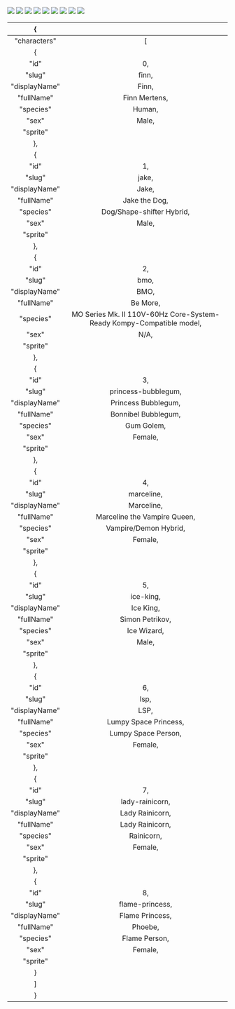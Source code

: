 ![](https://i.imgur.com/zLEMgTB.png)
![](https://i.imgur.com/oOuaFDI.png)
![](https://i.imgur.com/saWFJ90.png)
![](https://i.imgur.com/KYiPIt4.png)
![](https://i.imgur.com/L2bWMYR.png)
![](https://i.imgur.com/nCn1nxn.png)
![](https://i.imgur.com/2LNeGHR.png)
![](https://i.imgur.com/ux9LH2p.png)
![](https://i.imgur.com/8DCrCta.png)

|       {       |                                                                      |
|:-------------:|:--------------------------------------------------------------------:|
|  "characters" |                                   [                                  |
|       {       |                                                                      |
|      "id"     |                                  0,                                  |
|     "slug"    |                                 finn,                                |
| "displayName" |                                 Finn,                                |
|   "fullName"  |                             Finn Mertens,                            |
|   "species"   |                                Human,                                |
|     "sex"     |                                 Male,                                |
|    "sprite"   |                                       |
|       },      |                                                                      |
|       {       |                                                                      |
|      "id"     |                                  1,                                  |
|     "slug"    |                                 jake,                                |
| "displayName" |                                 Jake,                                |
|   "fullName"  |                             Jake the Dog,                            |
|   "species"   |                       Dog/Shape-shifter Hybrid,                      |
|     "sex"     |                                 Male,                                |
|    "sprite"   |                                       |
|       },      |                                                                      |
|       {       |                                                                      |
|      "id"     |                                  2,                                  |
|     "slug"    |                                 bmo,                                 |
| "displayName" |                                 BMO,                                 |
|   "fullName"  |                               Be More,                               |
|   "species"   | MO Series Mk. II 110V-60Hz Core-System-Ready Kompy-Compatible model, |
|     "sex"     |                                 N/A,                                 |
|    "sprite"   |                                       |
|       },      |                                                                      |
|       {       |                                                                      |
|      "id"     |                                  3,                                  |
|     "slug"    |                          princess-bubblegum,                         |
| "displayName" |                          Princess Bubblegum,                         |
|   "fullName"  |                          Bonnibel Bubblegum,                         |
|   "species"   |                              Gum Golem,                              |
|     "sex"     |                                Female,                               |
|    "sprite"   |                                       |
|       },      |                                                                      |
|       {       |                                                                      |
|      "id"     |                                  4,                                  |
|     "slug"    |                              marceline,                              |
| "displayName" |                              Marceline,                              |
|   "fullName"  |                     Marceline the Vampire Queen,                     |
|   "species"   |                         Vampire/Demon Hybrid,                        |
|     "sex"     |                                Female,                               |
|    "sprite"   |                                       |
|       },      |                                                                      |
|       {       |                                                                      |
|      "id"     |                                  5,                                  |
|     "slug"    |                               ice-king,                              |
| "displayName" |                               Ice King,                              |
|   "fullName"  |                            Simon Petrikov,                           |
|   "species"   |                              Ice Wizard,                             |
|     "sex"     |                                 Male,                                |
|    "sprite"   |                                       |
|       },      |                                                                      |
|       {       |                                                                      |
|      "id"     |                                  6,                                  |
|     "slug"    |                                 lsp,                                 |
| "displayName" |                                 LSP,                                 |
|   "fullName"  |                         Lumpy Space Princess,                        |
|   "species"   |                          Lumpy Space Person,                         |
|     "sex"     |                                Female,                               |
|    "sprite"   |                                       |
|       },      |                                                                      |
|       {       |                                                                      |
|      "id"     |                                  7,                                  |
|     "slug"    |                            lady-rainicorn,                           |
| "displayName" |                            Lady Rainicorn,                           |
|   "fullName"  |                            Lady Rainicorn,                           |
|   "species"   |                              Rainicorn,                              |
|     "sex"     |                                Female,                               |
|    "sprite"   |                                       |
|       },      |                                                                      |
|       {       |                                                                      |
|      "id"     |                                  8,                                  |
|     "slug"    |                            flame-princess,                           |
| "displayName" |                            Flame Princess,                           |
|   "fullName"  |                                Phoebe,                               |
|   "species"   |                             Flame Person,                            |
|     "sex"     |                                Female,                               |
|    "sprite"   |                                       |
|       }       |                                                                      |
|       ]       |                                                                      |
|       }       |                                                                      |